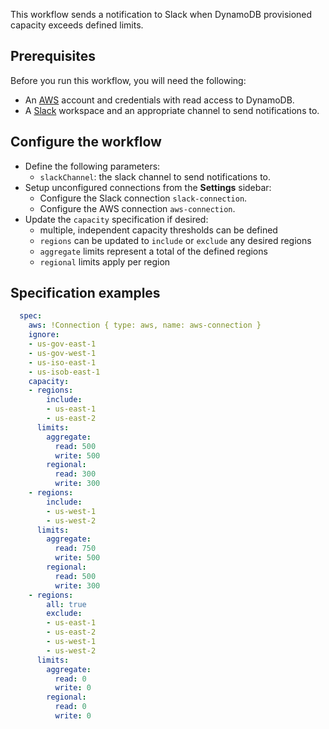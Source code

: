 This workflow sends a notification to Slack when DynamoDB provisioned capacity exceeds defined limits.

## Prerequisites

Before you run this workflow, you will need the following:
- An [AWS](https://aws.amazon.com/) account and credentials with read access to DynamoDB.
- A [Slack](https://slack.com/) workspace and an appropriate channel to send notifications to.

## Configure the workflow

- Define the following parameters:
    - `slackChannel`: the slack channel to send notifications to.
- Setup unconfigured connections from the **Settings** sidebar:
    - Configure the Slack connection `slack-connection`.
    - Configure the AWS connection `aws-connection`.
- Update the `capacity` specification if desired:
    - multiple, independent capacity thresholds can be defined
    - `regions` can be updated to `include` or `exclude` any desired regions
    - `aggregate` limits represent a total of the defined regions
    - `regional` limits apply per region

## Specification examples

```yaml
  spec:
    aws: !Connection { type: aws, name: aws-connection }
    ignore:
    - us-gov-east-1
    - us-gov-west-1
    - us-iso-east-1
    - us-isob-east-1
    capacity:
    - regions:
        include:
        - us-east-1
        - us-east-2
      limits:
        aggregate:
          read: 500
          write: 500
        regional:
          read: 300
          write: 300
    - regions:
        include:
        - us-west-1
        - us-west-2
      limits:
        aggregate:
          read: 750
          write: 500
        regional:
          read: 500
          write: 300
    - regions:
        all: true
        exclude:
        - us-east-1
        - us-east-2
        - us-west-1
        - us-west-2
      limits:
        aggregate:
          read: 0
          write: 0
        regional:
          read: 0
          write: 0
```
